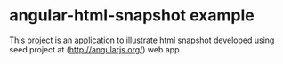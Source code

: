 # angular-html-snapshot example

This project is an application to illustrate html snapshot developed using seed project at (http://angularjs.org/) web app.

